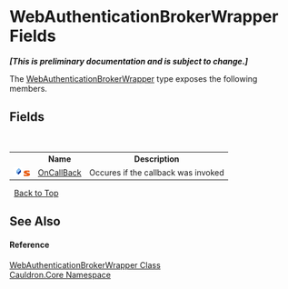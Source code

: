 # WebAuthenticationBrokerWrapper Fields
 _**\[This is preliminary documentation and is subject to change.\]**_

The <a href="T_Cauldron_Core_WebAuthenticationBrokerWrapper">WebAuthenticationBrokerWrapper</a> type exposes the following members.


## Fields
&nbsp;<table><tr><th></th><th>Name</th><th>Description</th></tr><tr><td>![Public field](media/pubfield.gif "Public field")![Static member](media/static.gif "Static member")</td><td><a href="F_Cauldron_Core_WebAuthenticationBrokerWrapper_OnCallBack">OnCallBack</a></td><td>
Occures if the callback was invoked</td></tr></table>&nbsp;
<a href="#webauthenticationbrokerwrapper-fields">Back to Top</a>

## See Also


#### Reference
<a href="T_Cauldron_Core_WebAuthenticationBrokerWrapper">WebAuthenticationBrokerWrapper Class</a><br /><a href="N_Cauldron_Core">Cauldron.Core Namespace</a><br />